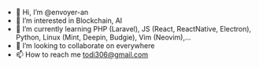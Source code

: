 - 👋 Hi, I’m @envoyer-an
- 👀 I’m interested in Blockchain, AI
- 🌱 I’m currently learning PHP (Laravel), JS (React, ReactNative, Electron), Python, Linux (Mint, Deepin, Budgie), Vim (Neovim),...
- 💞️ I’m looking to collaborate on everywhere
- 📫 How to reach me todi306@gmail.com

<!---
envoyer-an/envoyer-an is a ✨ special ✨ repository because its `README.md` (this file) appears on your GitHub profile.
You can click the Preview link to take a look at your changes.
--->
